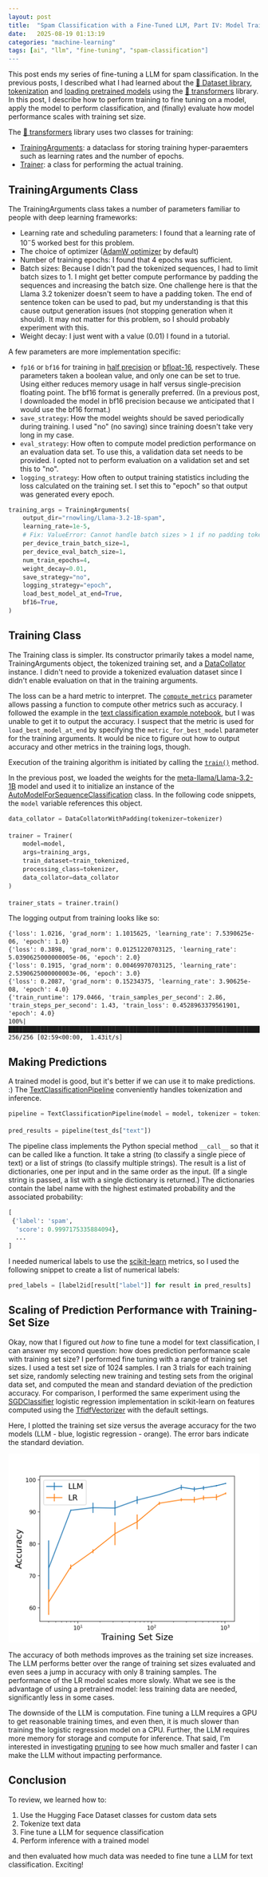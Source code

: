 ```yaml
---
layout: post
title:  "Spam Classification with a Fine-Tuned LLM, Part IV: Model Training and Inference"
date:   2025-08-19 01:13:19
categories: "machine-learning"
tags: [ai", "llm", "fine-tuning", "spam-classification"]
---
```


This post ends my series of fine-tuning a LLM for spam classification.  In the previous posts, I described what I had learned
about the [🤗 Dataset library](/machine-learning/2025/08/17/spam-classification-fine-tuned-llm-part-i.html),
[tokenization](/machine-learning/2025/08/17/spam-classification-fine-tuned-llm-part-ii.html) and
[loading pretrained models](/machine-learning/2025/08/17/spam-classification-fine-tuned-llm-part-iii.html)
using the [🤗 transformers](https://huggingface.co/docs/transformers/index) library.  In this post, I describe how to perform training
to fine tuning on a model, apply the model to perform classification, and (finally) evaluate how model performance scales with
training set size.

The [🤗 transformers](https://huggingface.co/docs/transformers/index) library uses two classes for training:

* [TrainingArguments](https://huggingface.co/docs/transformers/en/main_classes/trainer#transformers.TrainingArguments): a dataclass for storing training hyper-paraemters such as learning rates and the number of epochs.
* [Trainer](https://huggingface.co/docs/transformers/en/main_classes/trainer#api-reference%20][%20transformers.Trainer): a class for performing the actual training.

## TrainingArguments Class
The TrainingArguments class takes a number of parameters familiar to people with deep learning frameworks:

* Learning rate and scheduling parameters: I found that a learning rate of $10^-5$ worked best for this problem.  
* The choice of optimizer ([AdamW optimizer](https://huggingface.co/docs/transformers/en/main_classes/trainer#api-reference%20][%20transformers.Trainer) by default)
* Number of training epochs: I found that 4 epochs was sufficient.
* Batch sizes: Because I didn't pad the tokenized sequences, I had to limit batch sizes to 1.  I might get better compute performance
  by padding the sequences and increasing the batch size.  One challenge here is that the Llama 3.2 tokenizer doesn't seem to have a padding
  token.  The end of sentence token can be used to pad, but my understanding is that this cause output generation issues (not stopping
  generation when it should).  It may not matter for this problem, so I should probably experiment with this.
* Weight decay: I just went with a value (0.01) I found in a tutorial.

A few parameters are more implementation specific:

* `fp16` or `bf16` for training in [half precision](https://en.wikipedia.org/wiki/Half-precision_floating-point_format) or [bfloat-16](https://en.wikipedia.org/wiki/Bfloat16_floating-point_format), respectively.
   These parameters taken a boolean value, and only one can be set to true.  Using either reduces memory usage in half versus single-precision
   floating point. The bf16 format is generally preferred. (In a previous post, I downloaded the model in bf16 precision because we anticipated that I would use the bf16 format.)
* `save_strategy`: How the model weights should be saved periodically during training.  I used "no" (no saving) since training doesn't take very long in my case.
* `eval_strategy`: How often to compute model prediction performance on an evaluation data set.  To use this, a validation data set needs to be provided.
  I opted not to perform evaluation on a validation set and set this to "no".
* `logging_strategy`: How often to output training statistics including the loss calculated on the training set.  I set this to "epoch" so that
  output was generated every epoch.  

```python
training_args = TrainingArguments(
    output_dir="rnowling/Llama-3.2-1B-spam",
    learning_rate=1e-5,
    # Fix: ValueError: Cannot handle batch sizes > 1 if no padding token is defined.
    per_device_train_batch_size=1,
    per_device_eval_batch_size=1,
    num_train_epochs=4,
    weight_decay=0.01,
    save_strategy="no",
    logging_strategy="epoch",
    load_best_model_at_end=True,
    bf16=True,
)
```

## Training Class
The Training class is simpler.  Its constructor primarily takes a model name, TrainingArguments object, the tokenized training set, and a
[DataCollator](https://huggingface.co/docs/transformers/en/main_classes/data_collator) instance.  I didn't need to provide a tokenized
evaluation dataset since I didn't enable evaluation on that in the training arguments.

The loss can be a hard metric to interpret.  The [`compute_metrics`](https://huggingface.co/docs/transformers/en/main_classes/trainer#transformers.Trainer.compute_metrics)
parameter allows passing a function to compute other metrics such as accuracy.  I followed the example in the [text classification example notebook](https://github.com/huggingface/notebooks/blob/main/examples/text_classification.ipynb),
but I was unable to get it to output the accuracy.  I suspect that the metric is used for `load_best_model_at_end` by specifying the
`metric_for_best_model` parameter for the training arguments.  It would be nice to figure out how to output accuracy and other metrics
in the training logs, though.

Execution of the training algorithm
is initiated by calling the [`train()`](https://huggingface.co/docs/transformers/en/main_classes/trainer#transformers.Trainer.train) method.

In the previous post, we loaded the weights for the [meta-llama/Llama-3.2-1B](https://huggingface.co/meta-llama/Llama-3.2-1B) model
and used it to initialize an instance of the [AutoModelForSequenceClassification](https://huggingface.co/docs/transformers/model_doc/auto#transformers.AutoModelForSequenceClassification)
class.  In the following code snippets, the `model` variable references this object.

```python
data_collator = DataCollatorWithPadding(tokenizer=tokenizer)

trainer = Trainer(
    model=model,
    args=training_args,
    train_dataset=train_tokenized,
    processing_class=tokenizer,
    data_collator=data_collator
)

trainer_stats = trainer.train()
```

The logging output from training looks like so:

```
{'loss': 1.0216, 'grad_norm': 1.1015625, 'learning_rate': 7.5390625e-06, 'epoch': 1.0}
{'loss': 0.3898, 'grad_norm': 0.01251220703125, 'learning_rate': 5.0390625000000005e-06, 'epoch': 2.0}
{'loss': 0.1915, 'grad_norm': 0.00469970703125, 'learning_rate': 2.5390625000000003e-06, 'epoch': 3.0}
{'loss': 0.2087, 'grad_norm': 0.15234375, 'learning_rate': 3.90625e-08, 'epoch': 4.0}
{'train_runtime': 179.0466, 'train_samples_per_second': 2.86, 'train_steps_per_second': 1.43, 'train_loss': 0.4528963379561901, 'epoch': 4.0}
100%|█████████████████████████████████████████████████████████████████████████████████████████████████████████| 256/256 [02:59<00:00,  1.43it/s]
```

## Making Predictions
A trained model is good, but it's better if we can use it to make predictions.  :)  The [TextClassificationPipeline](https://huggingface.co/docs/transformers/en/main_classes/pipelines#transformers.TextClassificationPipeline)
conveniently handles tokenization and inference.

```python
pipeline = TextClassificationPipeline(model = model, tokenizer = tokenizer)

pred_results = pipeline(test_ds["text"])
```

The pipeline class implements the Python special method `__call__` so that it can be called like a function.  It take a string (to classify
a single piece of text) or a list of strings (to classify multiple strings).  The result is a list of dictionaries, one per input and
in the same order as the input.  (If a single string is passed, a list with a single dictionary is returned.)  The dictionaries contain
the label name with the highest estimated probability and the associated probability:

```python
[
 {'label': 'spam',
  'score': 0.9997175335884094},
  ...
]
```

I needed numerical labels to use the [scikit-learn](https://scikit-learn.org/stable/api/sklearn.metrics.html) metrics, so I used the
following snippet to create a list of numerical labels:

```python
pred_labels = [label2id[result["label"]] for result in pred_results]
```

## Scaling of Prediction Performance with Training-Set Size
Okay, now that I figured out *how* to fine tune a model for text classification, I can answer my second question: how does
prediction performance scale with training set size?  I performed fine tuning with a range of training set sizes.  I used a test
set size of 1024 samples.  I ran 3 trials for each training set size, randomly selecting new training and testing sets from
the original data set, and computed the mean and standard deviation of the prediction accuracy.  For comparison, I performed
the same experiment using the [SGDClassifier](https://scikit-learn.org/stable/modules/generated/sklearn.linear_model.SGDClassifier.html)
logistic regression implementation in scikit-learn on features computed using the [TfidfVectorizer](https://scikit-learn.org/stable/modules/generated/sklearn.feature_extraction.text.TfidfVectorizer.html)
with the default settings.

Here, I plotted the training set size versus the average accuracy for the two models (LLM - blue, logistic regression - orange).  The error
bars indicate the standard deviation.

![](/images/spam_llm_fine-tuning_results.png)

The accuracy of both methods improves as the training set size increases.  The LLM performs better over the range of training set
sizes evaluated and even sees a jump in accuracy with only 8 training samples.  The performance of the LR model scales more slowly.
What we see is the advantage of using a pretrained model: less training data are needed, significantly less in some cases.

The downside of the LLM is computation.  Fine tuning a LLM requires a GPU to get reasonable training times, and even then, it is much
slower than training the logistic regression model on a CPU. Further, the LLM requires more memory for storage and compute for inference.
That said, I'm interested in investigating [pruning](https://en.wikipedia.org/wiki/Pruning_(artificial_neural_network)) to see how much
smaller and faster I can make the LLM without impacting performance.

## Conclusion
To review, we learned how to:

1. Use the Hugging Face Dataset classes for custom data sets
1. Tokenize text data
1. Fine tune a LLM for sequence classification
1. Perform inference with a trained model

and then evaluated how much data was needed to fine tune a LLM for text classification.  Exciting!
